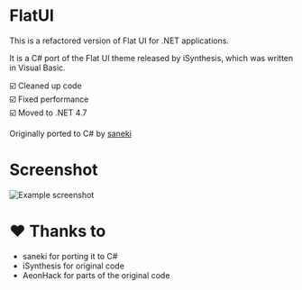 # FlatUI

This is a refactored version of Flat UI for .NET applications.

It is a C# port of the Flat UI theme released by iSynthesis, which
was written in Visual Basic.

☑️ Cleaned up code<br/>
☑️ Fixed performance<br/>
☑️ Moved to .NET 4.7<br/>

Originally ported to C# by [saneki](https://github.com/saneki-discontinued/FlatUI)

# Screenshot

![Example screenshot](screenshots/flatui-example-1.png)

# ❤️ Thanks to

* saneki for porting it to C#
* iSynthesis for original code
* AeonHack for parts of the original code